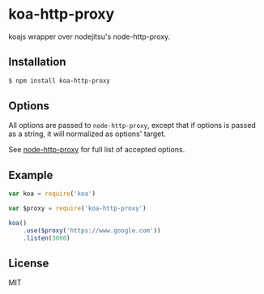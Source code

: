 
# koa-http-proxy

koajs wrapper over nodejitsu's node-http-proxy.

## Installation

```bash
$ npm install koa-http-proxy
```

## Options

All options are passed to `node-http-proxy`, except that if options is passed
as a string, it will normalized as options' target.

See [node-http-proxy](/nodejitsu/node-http-proxy#options) for full list of
accepted options.


## Example

```js
var koa = require('koa')

var $proxy = require('koa-http-proxy')

koa()
    .use($proxy('https://www.google.com'))
    .listen(3000)

```

## License

MIT
